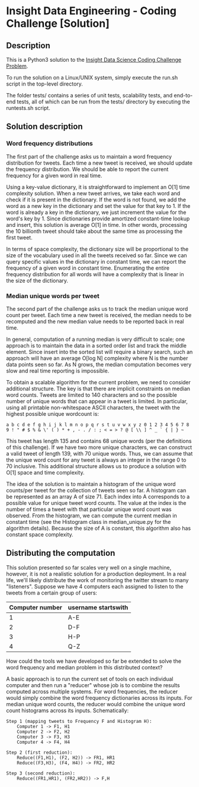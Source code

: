 Insight Data Engineering - Coding Challenge [Solution]
===========================================================

## Description

This is a Python3 solution to the [Insight Data Science Coding Challenge Problem](https://github.com/InsightDataScience/cc-example).

To run the solution on a Linux/UNIX system, simply execute the run.sh script in the top-level directory.

The folder tests/ contains a series of unit tests, scalability tests, and end-to-end tests, all of which can be run from the tests/ directory by executing the runtests.sh script.

## Solution description

### Word frequency distributions
The first part of the challenge asks us to maintain a word frequency distribution for tweets.  Each time a new tweet is received, we should update the frequency distribution.  We should be able to report the current frequency for a given word in real time.

Using a key-value dictionary, it is straightforward to implement an O[1] time complexity solution.
When a new tweet arrives, we take each word and check if it is present in the dictionary.  If the word is not found,
we add the word as a new key in the dictionary and set the value for that key to 1.  If the word is already a key in the dictionary, we just increment the value for the word's key by 1. Since dictionaries provide amortized constant-time lookup and insert, this solution is average O[1] in time.  In other words, processing the 10 billionth tweet should take about the same time as processing the first tweet. 

In terms of space complexity, the dictionary size will be proportional to the size of the vocabulary used in all the tweets received so far.  Since we can query specific values in the dictionary in constant time, we can report the frequency of a given word in constant time.  Enumerating the entire frequency distribution for all words will have a complexity that is linear in the size of the dictionary.

### Median unique words per tweet
The second part of the challenge asks us to track the median unique word count per tweet.  Each time a new tweet is received, the median needs to be recomputed and the new median value needs to be reported back in real time.

In general, computation of a running median is very difficult to scale; one approach is to maintain the data in a sorted order list and track the middle element. Since insert into the sorted list will require a binary search, such an approach will have an average O[log N] complexity where N is the number data points seen so far. As N grows, the median computation becomes very slow and real time reporting is impossible.

To obtain a scalable algorithm for the current problem, we need to consider additional structure. The key is that there are implicit constraints on median word counts. Tweets are limited to 140 characters and so the possible number of unique words that can appear in a tweet is limited. In particular, using all printable non-whitespace ASCII characters, the tweet with the highest possible unique wordcount is:

    a b c d e f g h i j k l m n o p q r s t u v w x y z 0 1 2 3 4 5 6 7 8 9 ! " # $ % & \' ( ) * + , - . / : ; < = > ? @ [ \\ ] ^ _ ` { | } ~

This tweet has length 135 and contains 68 unique words (per the definitions of this challenge).  If we have two more unique characters, we can construct a valid tweet of length 139, with 70 unique words.  Thus, we can assume that the unique word count for any tweet is always an integer in the range 0 to 70 inclusive.  This additional structure allows us to produce a solution with O[1] space and time complexity.

The idea of the solution is to maintain a histogram of the unique word counts/per tweet for the collection of tweets seen so far.  A histogram can be represented as an array A of size 71.  Each index into A corresponds to a possible value for unique tweet word counts.  The value at the index is the number of times a tweet with that particular unique word count was observed.  From the histogram, we can compute the current median in constant time (see the Histogram class in median_unique.py for the algorithm details).  Because the size of A is constant, this algorithm also has constant space complexity.

## Distributing the computation
This solution presented so far scales very well on a single machine, however, it is not a realistic solution for a production deployment. In a real life, we'll likely distribute the work of monitoring the twitter stream to many "listeners". Suppose we have 4 computers each assigned to listen to the tweets from a certain group of users:

|Computer number|username startswith|
|---------------|-------------------|
|1|A-E|
|2|D-F|
|3|H-P|
|4|Q-Z|

How could the tools we have developed so far be extended to solve the word frequency and median problem in this distributed context?

A basic approach is to run the current set of tools on each individual computer and 
then run a "reducer" whose job is to combine the results computed across multiple systems. For word frequencies, the reducer would simply combine the word frequency dictionaries across its inputs.  For median unique word counts, the reducer would combine the unique word count histograms across its inputs.  Schematically:

    Step 1 (mapping tweets to Frequency F and Histogram H):
        Computer 1 -> F1, H1
        Computer 2 -> F2, H2
        Computer 3 -> F3, H3
        Computer 4 -> F4, H4

    Step 2 (first reduction):
        Reduce((F1,H1), (F2, H2)) -> FR1, HR1
        Reduce((F3,H3), (F4, H4)) -> FR2, HR2

    Step 3 (second reduction):
        Reduce((FR1,HR1), (FR2,HR2)) -> F,H

